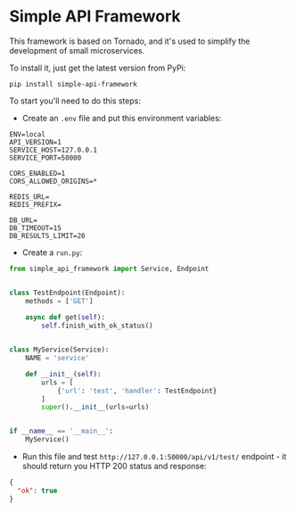 <h1>Simple API Framework</h1>

This framework is based on Tornado, and it's used to simplify the development of small microservices.

To install it, just get the latest version from PyPi:

```shell
pip install simple-api-framework
```

To start you'll need to do this steps:

- Create an `.env` file and put this environment variables:

```shell
ENV=local
API_VERSION=1
SERVICE_HOST=127.0.0.1
SERVICE_PORT=50000

CORS_ENABLED=1
CORS_ALLOWED_ORIGINS=*

REDIS_URL=
REDIS_PREFIX=

DB_URL=
DB_TIMEOUT=15
DB_RESULTS_LIMIT=20
```

- Create a `run.py`:

```python
from simple_api_framework import Service, Endpoint


class TestEndpoint(Endpoint):
    methods = ['GET']
    
    async def get(self):
        self.finish_with_ok_status()


class MyService(Service):
    NAME = 'service'

    def __init__(self):
        urls = [
            {'url': 'test', 'handler': TestEndpoint}
        ]
        super().__init__(urls=urls)


if __name__ == '__main__':
    MyService()

```

- Run this file and test `http://127.0.0.1:50000/api/v1/test/` endpoint - it should return you HTTP 200 status and 
response:

```json
{
  "ok": true
}
```

